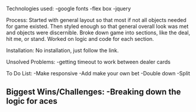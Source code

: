 Technologies used:
-google fonts
-flex box
-jquery

Process:
Started with general layout so that most if not all objects needed for game existed.
Then styled enough so that general overall look was met and objects were discernible.
Broke down game into sections, like the deal, hit me, or stand.
Worked on logic and code for each section.

Installation:
No installation, just follow the link.

Unsolved Problems:
-getting timeout to work between dealer cards


To Do List:
-Make responsive
-Add make your own bet
-Double down
-Split

Biggest Wins/Challenges:
-Breaking down the logic for aces
-
